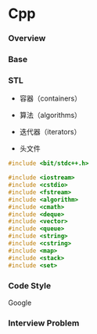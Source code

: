 # Cpp

### Overview


### Base

### STL

- 容器（containers）
- 算法（algorithms）
- 迭代器（iterators）


- 头文件
```cpp
#include <bit/stdc++.h>

#include <iostream>
#include <cstdio>
#include <fstream>
#include <algorithm>
#include <cmath>
#include <deque>
#include <vector>
#include <queue>
#include <string>
#include <cstring>
#include <map>
#include <stack>
#include <set>
```

### Code Style

Google

### Interview Problem

